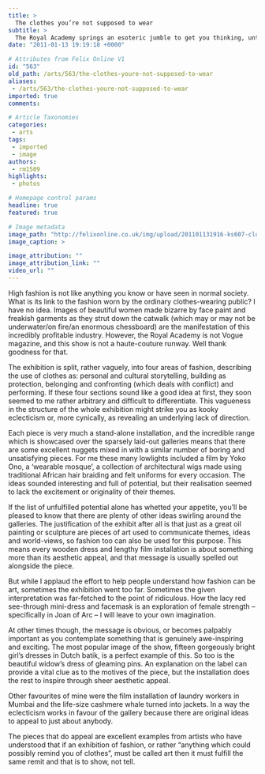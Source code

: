 ```yaml
---
title: >
  The clothes you’re not supposed to wear
subtitle: >
  The Royal Academy springs an esoteric jumble to get you thinking, until the end of January
date: "2011-01-13 19:19:18 +0000"

# Attributes from Felix Online V1
id: "563"
old_path: /arts/563/the-clothes-youre-not-supposed-to-wear
aliases:
 - /arts/563/the-clothes-youre-not-supposed-to-wear
imported: true
comments:

# Article Taxonomies
categories:
 - arts
tags:
 - imported
 - image
authors:
 - rm1509
highlights:
 - photos

# Homepage control params
headline: true
featured: true

# Image metadata
image_path: "http://felixonline.co.uk/img/upload/201101131916-ks607-clothes.jpg"
image_caption: >

image_attribution: ""
image_attribution_link: ""
video_url: ""
---
```


High fashion is not like anything you know or have seen in normal society. What is its link to the fashion worn by the ordinary clothes-wearing public? I have no idea. Images of beautiful women made bizarre by face paint and freakish garments as they strut down the catwalk (which may or may not be underwater/on fire/an enormous chessboard) are the manifestation of this incredibly profitable industry. However, the Royal Academy is not Vogue magazine, and this show is not a haute-couture runway. Well thank goodness for that.

The exhibition is split, rather vaguely, into four areas of fashion, describing the use of clothes as: personal and cultural storytelling, building as protection, belonging and confronting (which deals with conflict) and performing. If these four sections sound like a good idea at first, they soon seemed to me rather arbitrary and difficult to differentiate. This vagueness in the structure of the whole exhibition might strike you as kooky eclecticism or, more cynically, as revealing an underlying lack of direction.

Each piece is very much a stand-alone installation, and the incredible range which is showcased over the sparsely laid-out galleries means that there are some excellent nuggets mixed in with a similar number of boring and unsatisfying pieces. For me these many lowlights included a film by Yoko Ono, a ‘wearable mosque’, a collection of architectural wigs made using traditional African hair braiding and felt uniforms for every occasion. The ideas sounded interesting and full of potential, but their realisation seemed to lack the excitement or originality of their themes.

If the list of unfulfilled potential alone has whetted your appetite, you’ll be pleased to know that there are plenty of other ideas swirling around the galleries. The justification of the exhibit after all is that just as a great oil painting or sculpture are pieces of art used to communicate themes, ideas and world-views, so fashion too can also be used for this purpose. This means every wooden dress and lengthy film installation is about something more than its aesthetic appeal, and that message is usually spelled out alongside the piece.

But while I applaud the effort to help people understand how fashion can be art, sometimes the exhibition went too far. Sometimes the given interpretation was far-fetched to the point of ridiculous. How the lacy red see-through mini-dress and facemask is an exploration of female strength – specifically in Joan of Arc – I will leave to your own imagination.

At other times though, the message is obvious, or becomes palpably important as you contemplate something that is genuinely awe-inspiring and exciting. The most popular image of the show, fifteen gorgeously bright girl’s dresses in Dutch batik, is a perfect example of this. So too is the beautiful widow’s dress of gleaming pins. An explanation on the label can provide a vital clue as to the motives of the piece, but the installation does the rest to inspire through sheer aesthetic appeal.

Other favourites of mine were the film installation of laundry workers in Mumbai and the life-size cashmere whale turned into jackets. In a way the eclecticism works in favour of the gallery because there are original ideas to appeal to just about anybody.

The pieces that do appeal are excellent examples from artists who have understood that if an exhibition of fashion, or rather “anything which could possibly remind you of clothes”, must be called art then it must fulfill the same remit and that is to show, not tell.
